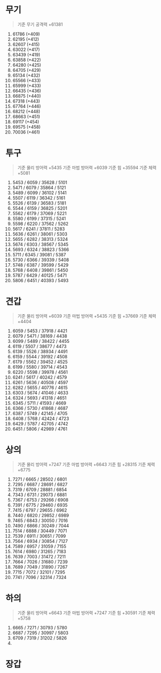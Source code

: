 # 무기

> 기준 무기 공격력 +61381

1. 61786 (+409)
2. 62195 (+412)
3. 62607 (+415)
4. 63022 (+417)
5. 63439 (+419)
6. 63858 (+422)
7. 64280 (+425)
8. 64705 (+429)
9. 65134 (+432)
10. 65566 (+433)
11. 65999 (+433)
12. 66435 (+436)
13. 66875 (+440)
14. 67318 (+443)
15. 67764 (+446)
16. 68212 (+448)
17. 68663 (+451)
18. 69117 (+454)
19. 69575 (+458)
20. 70036 (+461)

# 투구

> 기준 물리 방어력 +5435
> 기준 마법 방어력 +6039
> 기준 힘 +35594
> 기준 체력 +5081

1. 5453 / 6059 / 35628 / 5101
2. 5471 / 6079 / 35864 / 5121
3. 5489 / 6099 / 36102 / 5141
4. 5507 / 6119 / 36342 / 5161
5. 5526 / 6139 / 36583 / 5181
6. 5544 / 6159 / 36825 / 5201
7. 5562 / 6179 / 37069 / 5221
8. 5580 / 6199 / 37315 / 5241
9. 5598 / 6220 / 37562 / 5262
10. 5617 / 6241 / 37811 / 5283
11. 5636 / 6261 / 38061 / 5303
12. 5655 / 6282 / 38313 / 5324
13. 5674 / 6303 / 38567 / 5345
14. 5693 / 6324 / 38823 / 5366
15. 5711 / 6345 / 39081 / 5387
16. 5730 / 6366 / 39339 / 5408
17. 5748 / 6387 / 39599 / 5429
18. 5768 / 6408 / 39861 / 5450
19. 5787 / 6429 / 40125 / 5471
20. 5806 / 6451 / 40393 / 5493

# 견갑

> 기준 물리 방어력 +6039
> 기준 마법 방어력 +5435
> 기준 힘 +37669
> 기준 체력 +4404

1. 6059 / 5453 / 37918 / 4421
2. 6079 / 5471 / 38169 / 4438
3. 6099 / 5489 / 38422 / 4455
4. 6119 / 5507 / 38677 / 4473
5. 6139 / 5526 / 38934 / 4491
6. 6159 / 5544 / 39192 / 4508
7. 6179 / 5562 / 39452 / 4525
8. 6199 / 5580 / 39714 / 4543
9. 6220 / 5598 / 39978 / 4561
10. 6241 / 5617 / 40242 / 4579
11. 6261 / 5636 / 40508 / 4597
12. 6282 / 5655 / 40776 / 4615
13. 6303 / 5674 / 41046 / 4633
14. 6324 / 5693 / 41318 / 4651
15. 6345 / 5711 / 41593 / 4669
16. 6366 / 5730 / 41868 / 4687
17. 6387 / 5749 / 42145 / 4705
18. 6408 / 5768 / 42424 / 4723
19. 6429 / 5787 / 42705 / 4742
20. 6451 / 5806 / 42989 / 4761

# 상의

> 기준 물리 방어력 +7247
> 기준 마법 방어력 +6643
> 기준 힘 +28315
> 기준 체력 +6775

1. 7271 / 6665 / 28502 / 6801
2. 7295 / 6687 / 28691 / 6827
3. 7319 / 6709 / 28881 / 6854
4. 7343 / 6731 / 29073 / 6881
5. 7367 / 6753 / 29266 / 6908
6. 7391 / 6775 / 29460 / 6935
7. 7415 / 6797 / 29655 / 6962
8. 7440 / 6820 / 29852 / 6989
9. 7465 / 6843 / 30050 / 7016
10. 7490 / 6866 / 30249 / 7044
11. 7514 / 6888 / 30449 / 7071
12. 7539 / 6911 / 30651 / 7099
13. 7564 / 6934 / 30854 / 7127
14. 7589 / 6957 / 31059 / 7155
15. 7614 / 6980 / 31265 / 7183
16. 7639 / 7003 / 31472 / 7211
17. 7664 / 7026 / 31680 / 7239
18. 7689 / 7049 / 31890 / 7267
19. 7715 / 7072 / 32101 / 7295
20. 7741 / 7096 / 32314 / 7324

# 하의

> 기준 물리 방어력 +6643
> 기준 마법 방어력 +7247
> 기준 힘 +30591
> 기준 체력 +5758

1. 6665 / 7271 / 30793 / 5780
2. 6687 / 7295 / 30997 / 5803
3. 6709 / 7319 / 31202 / 5826
4. 

# 장갑